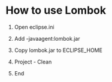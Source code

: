 # How to use Lombok

1. Open eclipse.ini

2. Add -javaagent:lombok.jar

3. Copy lombok.jar to ECLIPSE_HOME

4. Project - Clean

5. End